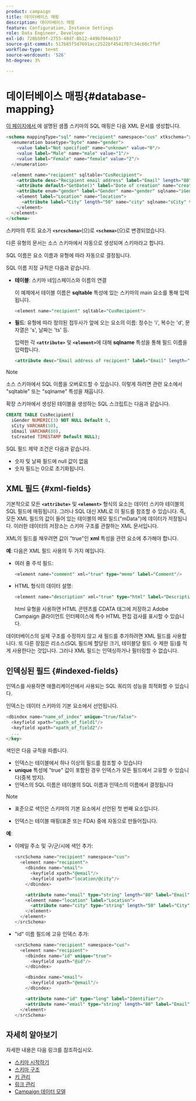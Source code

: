 ```yaml
---
product: campaign
title: 데이터베이스 매핑
description: 데이터베이스 매핑
feature: Configuration, Instance Settings
role: Data Engineer, Developer
exl-id: 728b509f-2755-48df-8b12-449b7044e317
source-git-commit: 517b85f5d7691acc2522bf4541f07c34c60c7fbf
workflow-type: tm+mt
source-wordcount: '526'
ht-degree: 3%

---
```


# 데이터베이스 매핑{#database-mapping}

[이 페이지에서 ](schema-structure.md)에 설명된 샘플 스키마의 SQL 매핑은 다음 XML 문서를 생성합니다.

```sql
<schema mappingType="sql" name="recipient" namespace="cus" xtkschema="xtk:schema">
  <enumeration basetype="byte" name="gender">    
    <value label="Not specified" name="unknown" value="0"/>    
    <value label="Male" name="male" value="1"/>    
    <value label="Female" name="female" value="2"/> 
  </enumeration>  

  <element name="recipient" sqltable="CusRecipient">    
    <attribute desc="Recipient email address" label="Email" length="80" name="email" sqlname="sEmail" type="string"/>    
    <attribute default="GetDate()" label="Date of creation" name="created" sqlname="tsCreated" type="datetime"/>    
    <attribute enum="gender" label="Gender" name="gender" sqlname="iGender" type="byte"/>    
    <element label="Location" name="location">      
      <attribute label="City" length="50" name="city" sqlname="sCity" type="string" userEnum="city"/>    
    </element>  
  </element>
</schema>
```

스키마의 루트 요소가 **`<srcschema>`**(으)로 **`<schema>`**(으)로 변경되었습니다.

다른 유형의 문서는 소스 스키마에서 자동으로 생성되며 스키마라고 합니다.

SQL 이름은 요소 이름과 유형에 따라 자동으로 결정됩니다.

SQL 이름 지정 규칙은 다음과 같습니다.

* **테이블**: 스키마 네임스페이스와 이름의 연결

  이 예제에서 테이블 이름은 **sqltable** 특성에 있는 스키마의 main 요소를 통해 입력됩니다.

  ```sql
  <element name="recipient" sqltable="CusRecipient">
  ```

* **필드**: 유형에 따라 정의된 접두사가 앞에 오는 요소의 이름: 정수는 &#39;i&#39;, 복수는 &#39;d&#39;, 문자열은 &#39;s&#39;, 날짜는 &#39;ts&#39; 등.

  입력한 각 **`<attribute>`** 및 **`<element>`**&#x200B;에 대해 **sqlname** 특성을 통해 필드 이름을 입력합니다.

  ```sql
  <attribute desc="Email address of recipient" label="Email" length="80" name="email" sqlname="sEmail" type="string"/> 
  ```

>[!NOTE]
>
>소스 스키마에서 SQL 이름을 오버로드할 수 있습니다. 이렇게 하려면 관련 요소에서 &quot;sqltable&quot; 또는 &quot;sqlname&quot; 특성을 채웁니다.

확장 스키마에서 생성된 테이블을 생성하는 SQL 스크립트는 다음과 같습니다.

```sql
CREATE TABLE CusRecipient(
  iGender NUMERIC(3) NOT NULL Default 0,   
  sCity VARCHAR(50),   
  sEmail VARCHAR(80),
  tsCreated TIMESTAMP Default NULL);
```

SQL 필드 제약 조건은 다음과 같습니다.

* 숫자 및 날짜 필드에 null 값이 없음
* 숫자 필드는 0으로 초기화됩니다.

## XML 필드 {#xml-fields}

기본적으로 모든 **`<attribute>`** 및 **`<element>`** 형식의 요소는 데이터 스키마 테이블의 SQL 필드에 매핑됩니다. 그러나 SQL 대신 XML로 이 필드를 참조할 수 있습니다. 즉, 모든 XML 필드의 값이 들어 있는 테이블의 메모 필드(&quot;mData&quot;)에 데이터가 저장됩니다. 이러한 데이터의 저장소는 스키마 구조를 관찰하는 XML 문서입니다.

XML의 필드를 채우려면 값이 &quot;true&quot;인 **xml** 특성을 관련 요소에 추가해야 합니다.

**예**: 다음은 XML 필드 사용의 두 가지 예입니다.

* 여러 줄 주석 필드:

  ```sql
  <element name="comment" xml="true" type="memo" label="Comment"/>
  ```

* HTML 형식의 데이터 설명:

  ```sql
  <element name="description" xml="true" type="html" label="Description"/>
  ```

  html 유형을 사용하면 HTML 콘텐츠를 CDATA 태그에 저장하고 Adobe Campaign 클라이언트 인터페이스에 특수 HTML 편집 검사를 표시할 수 있습니다.

데이터베이스의 실제 구조를 수정하지 않고 새 필드를 추가하려면 XML 필드를 사용합니다. 또 다른 장점은 리소스(SQL 필드에 할당된 크기, 테이블당 필드 수 제한 등)를 적게 사용한다는 것입니다. 그러나 XML 필드는 인덱싱하거나 필터링할 수 없습니다.

## 인덱싱된 필드 {#indexed-fields}

인덱스를 사용하면 애플리케이션에서 사용되는 SQL 쿼리의 성능을 최적화할 수 있습니다.

인덱스는 데이터 스키마의 기본 요소에서 선언됩니다.

```sql
<dbindex name="name_of_index" unique="true/false">
  <keyfield xpath="xpath_of_field1"/>
  <keyfield xpath="xpath_of_field2"/>
  ...
</key>
```

색인은 다음 규칙을 따릅니다.

* 인덱스는 테이블에서 하나 이상의 필드를 참조할 수 있습니다
* **unique** 특성에 &quot;true&quot; 값이 포함된 경우 인덱스가 모든 필드에서 고유할 수 있습니다(중복 방지).
* 인덱스의 SQL 이름은 테이블의 SQL 이름과 인덱스의 이름에서 결정됩니다

>[!NOTE]
>
>* 표준으로 색인은 스키마의 기본 요소에서 선언된 첫 번째 요소입니다.
>
>* 인덱스는 테이블 매핑(표준 또는 FDA) 중에 자동으로 만들어집니다.

**예**:

* 이메일 주소 및 구/군/시에 색인 추가:

  ```sql
  <srcSchema name="recipient" namespace="cus">
    <element name="recipient">
      <dbindex name="email">
        <keyfield xpath="@email"/> 
        <keyfield xpath="location/@city"/> 
      </dbindex>
  
      <attribute name="email" type="string" length="80" label="Email" desc="Email address of recipient"/>
      <element name="location" label="Location">
        <attribute name="city" type="string" length="50" label="City" userEnum="city"/>
      </element>
    </element>
  </srcSchema>
  ```

* &quot;id&quot; 이름 필드에 고유 인덱스 추가:

  ```sql
  <srcSchema name="recipient" namespace="cus">
    <element name="recipient">
      <dbindex name="id" unique="true">
        <keyfield xpath="@id"/> 
      </dbindex>
  
      <dbindex name="email">
        <keyfield xpath="@email"/> 
      </dbindex>
  
      <attribute name="id" type="long" label="Identifier"/>
      <attribute name="email" type="string" length="80" label="Email" desc="Email address of recipient"/>
    </element>
  </srcSchema>
  ```

## 자세히 알아보기

자세한 내용은 다음 링크를 참조하십시오.

* [스키마 시작하기](about-schema-reference.md)
* [스키마 구조](schema-structure.md)
* [키 관리](database-keys.md)
* [링크 관리](database-links.md)
* [Campaign 데이터 모델](about-data-model.md)